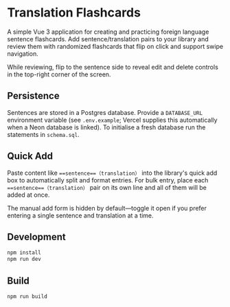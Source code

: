 # Translation Flashcards

A simple Vue 3 application for creating and practicing foreign language sentence flashcards. Add sentence/translation pairs to your library and review them with randomized flashcards that flip on click and support swipe navigation.

While reviewing, flip to the sentence side to reveal edit and delete controls in the top-right corner of the screen.

## Persistence

Sentences are stored in a Postgres database. Provide a `DATABASE_URL` environment variable (see `.env.example`; Vercel supplies this automatically when a Neon database is linked). To initialise a fresh database run the statements in `schema.sql`.

## Quick Add

Paste content like `==sentence==（translation）` into the library's quick add box to automatically split and format entries. For bulk entry, place each `==sentence==（translation）` pair on its own line and all of them will be added at once.

The manual add form is hidden by default—toggle it open if you prefer entering a single sentence and translation at a time.

## Development

```bash
npm install
npm run dev
```

## Build

```bash
npm run build
```
